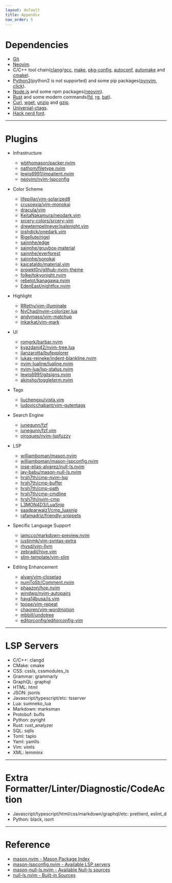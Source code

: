 ```yaml
---
layout: default
title: Appendix
nav_order: 5
---
```


# Dependencies

- [Git](https://git-scm.com/).
- [Neovim](https://github.com/neovim/neovim/wiki/Installing-Neovim).
- C/C++ tool chain([clang](https://clang.llvm.org/)/[gcc](https://gcc.gnu.org/), [make](https://www.gnu.org/software/make/), [pkg-config](https://www.freedesktop.org/wiki/Software/pkg-config/), [autoconf](https://www.gnu.org/software/autoconf/), [automake](https://www.gnu.org/software/automake/) and [cmake](https://cmake.org/)).
- [Python3](https://www.python.org/)(python2 is not supported) and some pip packages([pynvim](https://pypi.org/project/pynvim/), [click](https://pypi.org/project/click/)).
- [Node.js](https://nodejs.org/) and some npm packages([neovim](https://www.npmjs.com/package/neovim)).
- [Rust](https://www.rust-lang.org/) and some modern commands([fd](https://github.com/sharkdp/fd), [rg](https://github.com/BurntSushi/ripgrep), [bat](https://github.com/sharkdp/bat)).
- [Curl](https://curl.se/), [wget](https://www.gnu.org/software/wget/), [unzip](https://linux.die.net/man/1/unzip) and [gzip](https://www.gnu.org/software/gzip/).
- [Universal-ctags](https://github.com/universal-ctags/ctags).
- [Hack nerd font](https://github.com/ryanoasis/nerd-fonts/releases/download/v2.2.2/Hack.zip).

---

# Plugins

- Infrastructure

  - [wbthomason/packer.nvim](https://github.com/wbthomason/packer.nvim)
  - [nathom/filetype.nvim](https://github.com/nathom/filetype.nvim)
  - [lewis6991/impatient.nvim](https://github.com/lewis6991/impatient.nvim)
  - [neovim/nvim-lspconfig](https://github.com/neovim/nvim-lspconfig)

- Color Scheme

  - [lifepillar/vim-solarized8](https://github.com/lifepillar/vim-solarized8)
  - [crusoexia/vim-monokai](https://github.com/crusoexia/vim-monokai)
  - [dracula/vim](https://github.com/dracula/vim)
  - [KeitaNakamura/neodark.vim](https://github.com/KeitaNakamura/neodark.vim)
  - [srcery-colors/srcery-vim](https://github.com/srcery-colors/srcery-vim)
  - [drewtempelmeyer/palenight.vim](https://github.com/drewtempelmeyer/palenight.vim)
  - [joshdick/onedark.vim](https://github.com/joshdick/onedark.vim)
  - [Rigellute/rigel](https://github.com/Rigellute/rigel)
  - [sainnhe/edge](https://github.com/sainnhe/edge)
  - [sainnhe/gruvbox-material](https://github.com/sainnhe/gruvbox-material)
  - [sainnhe/everforest](https://github.com/sainnhe/everforest)
  - [sainnhe/sonokai](https://github.com/sainnhe/sonokai)
  - [kaicataldo/material.vim](https://github.com/kaicataldo/material.vim)
  - [projekt0n/github-nvim-theme](https://github.com/projekt0n/github-nvim-theme)
  - [folke/tokyonight.nvim](https://github.com/folke/tokyonight.nvim)
  - [rebelot/kanagawa.nvim](https://github.com/rebelot/kanagawa.nvim)
  - [EdenEast/nightfox.nvim](https://github.com/EdenEast/nightfox.nvim)

- Highlight

  - [RRethy/vim-illuminate](https://github.com/RRethy/vim-illuminate)
  - [NvChad/nvim-colorizer.lua](https://github.com/NvChad/nvim-colorizer.lua)
  - [andymass/vim-matchup](https://github.com/andymass/vim-matchup)
  - [inkarkat/vim-mark](https://github.com/inkarkat/vim-mark)

- UI

  - [romgrk/barbar.nvim](https://github.com/romgrk/barbar.nvim)
  - [kyazdani42/nvim-tree.lua](https://github.com/kyazdani42/nvim-tree.lua)
  - [jlanzarotta/bufexplorer](https://github.com/jlanzarotta/bufexplorer)
  - [lukas-reineke/indent-blankline.nvim](https://github.com/lukas-reineke/indent-blankline.nvim)
  - [nvim-lualine/lualine.nvim](https://github.com/nvim-lualine/lualine.nvim)
  - [nvim-lua/lsp-status.nvim](https://github.com/nvim-lua/lsp-status.nvim)
  - [lewis6991/gitsigns.nvim](https://github.com/lewis6991/gitsigns.nvim)
  - [akinsho/toggleterm.nvim](https://github.com/akinsho/toggleterm.nvim)

- Tags

  - [liuchengxu/vista.vim](https://github.com/liuchengxu/vista.vim)
  - [ludovicchabant/vim-gutentags](https://github.com/ludovicchabant/vim-gutentags)

- Search Engine

  - [junegunn/fzf](https://github.com/junegunn/fzf)
  - [junegunn/fzf.vim](https://github.com/junegunn/fzf.vim)
  - [ojroques/nvim-lspfuzzy](https://github.com/ojroques/nvim-lspfuzzy)

- LSP

  - [williamboman/mason.nvim](https://github.com/williamboman/mason.nvim)
  - [williamboman/mason-lspconfig.nvim](https://github.com/williamboman/mason-lspconfig.nvim)
  - [jose-elias-alvarez/null-ls.nvim](https://github.com/jose-elias-alvarez/null-ls.nvim)
  - [jay-babu/mason-null-ls.nvim](https://github.com/jay-babu/mason-null-ls.nvim)
  - [hrsh7th/cmp-nvim-lsp](https://github.com/hrsh7th/cmp-nvim-lsp)
  - [hrsh7th/cmp-buffer](https://github.com/hrsh7th/cmp-buffer)
  - [hrsh7th/cmp-path](https://github.com/hrsh7th/cmp-path)
  - [hrsh7th/cmp-cmdline](https://github.com/hrsh7th/cmp-cmdline)
  - [hrsh7th/nvim-cmp](https://github.com/hrsh7th/nvim-cmp)
  - [L3MON4D3/LuaSnip](https://github.com/L3MON4D3/LuaSnip)
  - [saadparwaiz1/cmp_luasnip](https://github.com/saadparwaiz1/cmp_luasnip)
  - [rafamadriz/friendly-snippets](https://github.com/rafamadriz/friendly-snippets)

- Specific Language Support

  - [iamcco/markdown-preview.nvim](https://github.com/iamcco/markdown-preview.nvim)
  - [justinmk/vim-syntax-extra](https://github.com/justinmk/vim-syntax-extra)
  - [rhysd/vim-llvm](https://github.com/rhysd/vim-llvm)
  - [zebradil/hive.vim](https://github.com/zebradil/hive.vim)
  - [slim-template/vim-slim](https://github.com/slim-template/vim-slim)

- Editing Enhancement

  - [alvan/vim-closetag](https://github.com/alvan/vim-closetag)
  - [numToStr/Comment.nvim](https://github.com/numToStr/Comment.nvim)
  - [phaazon/hop.nvim](https://github.com/phaazon/hop.nvim)
  - [windwp/nvim-autopairs](https://github.com/windwp/nvim-autopairs)
  - [haya14busa/is.vim](https://github.com/haya14busa/is.vim)
  - [tpope/vim-repeat](https://github.com/tpope/vim-repeat)
  - [chaoren/vim-wordmotion](https://github.com/chaoren/vim-wordmotion)
  - [mbbill/undotree](https://github.com/mbbill/undotree)
  - [editorconfig/editorconfig-vim](https://github.com/editorconfig/editorconfig-vim)

---

# LSP Servers

- C/C++: clangd
- CMake: cmake
- CSS: cssls, cssmodules_ls
- Grammar: grammarly
- GraphQL: graphql
- HTML: html
- JSON: jsonls
- Javascript/typescript/etc: tsserver
- Lua: sumneko_lua
- Markdown: marksman
- Protobuf: bufls
- Python: pyright
- Rust: rust_analyzer
- SQL: sqlls
- Toml: taplo
- Yaml: yamlls
- Vim: vimls
- XML: lemminx

---

# Extra Formatter/Linter/Diagnostic/CodeAction

- Javascript/typescript/html/css/markdown/graphql/etc: prettierd, eslint_d
- Python: black, isort

---

# Reference

- [mason.nvim - Mason Package Index](https://github.com/williamboman/mason.nvim/blob/main/PACKAGES.md)
- [mason-lspconfig.nvim - Available LSP servers](https://github.com/williamboman/mason-lspconfig.nvim#available-lsp-servers)
- [mason-null-ls.nvim - Available Null-ls sources](https://github.com/jay-babu/mason-null-ls.nvim#available-null-ls-sources)
- [null-ls.nvim - Built-in Sources](https://github.com/jose-elias-alvarez/null-ls.nvim/blob/main/doc/BUILTINS.md#built-in-sources)
